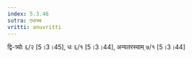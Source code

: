 ```yaml
---
index: 5.3.46
sutra: एधाच्च
vritti: anuvritti
---
```


द्वि-त्र्योः ६/२ [5।3।45],   धः ६/१ [5।3।44],  अन्यतरस्याम् ७/१ [5।3।44]